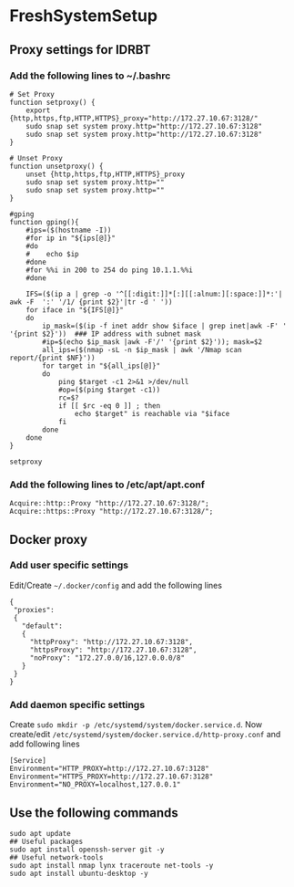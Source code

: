 # FreshSystemSetup
## Proxy settings for IDRBT
### Add the following lines to ~/.bashrc
```
# Set Proxy
function setproxy() {
    export {http,https,ftp,HTTP,HTTPS}_proxy="http://172.27.10.67:3128/"
    sudo snap set system proxy.http="http://172.27.10.67:3128"
    sudo snap set system proxy.http="http://172.27.10.67:3128"
}

# Unset Proxy
function unsetproxy() {
    unset {http,https,ftp,HTTP,HTTPS}_proxy
    sudo snap set system proxy.http=""
    sudo snap set system proxy.http=""
}

#gping
function gping(){
    #ips=($(hostname -I))
    #for ip in "${ips[@]}"
    #do
    #    echo $ip
    #done
    #for %%i in 200 to 254 do ping 10.1.1.%%i
    #done

    IFS=($(ip a | grep -o '^[[:digit:]]*[:][[:alnum:][:space:]]*:'| awk -F  ':' '/1/ {print $2}'|tr -d ' '))
    for iface in "${IFS[@]}"
    do
        ip_mask=($(ip -f inet addr show $iface | grep inet|awk -F' ' '{print $2}'))  ### IP address with subnet mask
        #ip=$(echo $ip_mask |awk -F'/' '{print $2}')); mask=$2
        all_ips=($(nmap -sL -n $ip_mask | awk '/Nmap scan report/{print $NF}'))
        for target in "${all_ips[@]}"
        do
            ping $target -c1 2>&1 >/dev/null
            #op=($(ping $target -c1))
            rc=$?
            if [[ $rc -eq 0 ]] ; then
                echo $target" is reachable via "$iface
            fi
        done
    done
}

setproxy
```
### Add the following lines to /etc/apt/apt.conf
```
Acquire::http::Proxy "http://172.27.10.67:3128/";
Acquire::https::Proxy "http://172.27.10.67:3128/";
```
## Docker proxy
### Add user specific settings
Edit/Create `~/.docker/config` and add the following lines
```
{
 "proxies":
 {
   "default":
   {
     "httpProxy": "http://172.27.10.67:3128",
     "httpsProxy": "http://172.27.10.67:3128",
     "noProxy": "172.27.0.0/16,127.0.0.0/8"
   }
 }
}
```
### Add daemon specific settings
Create `sudo mkdir -p /etc/systemd/system/docker.service.d`. Now create/edit `/etc/systemd/system/docker.service.d/http-proxy.conf` and add following lines
```
[Service]
Environment="HTTP_PROXY=http://172.27.10.67:3128"
Environment="HTTPS_PROXY=http://172.27.10.67:3128"
Environment="NO_PROXY=localhost,127.0.0.1"
```



## Use the following commands
```
sudo apt update
## Useful packages
sudo apt install openssh-server git -y
## Useful network-tools
sudo apt install nmap lynx traceroute net-tools -y
sudo apt install ubuntu-desktop -y
```
